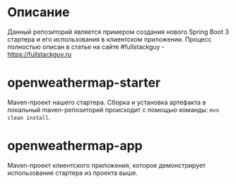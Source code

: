 # Описание
Данный репозиторий является примером создания нового Spring Boot 3 стартера и его использования в клиентском приложении.
Процесс полностью описан в статье на сайте #fullstackguy - https://fullstackguy.ru

# openweathermap-starter
Maven-проект нашего стартера. Сборка и установка артефакта в локальный maven-репозиторий происходит с помощью команды:
`mvn clean install`.

# openweathermap-app
Maven-проект клиентского приложения, которое демонстрирует использование стартера из проекта выше.
